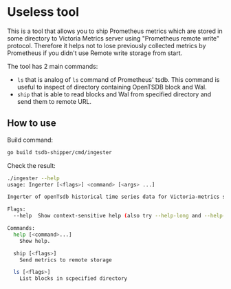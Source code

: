 # Useless tool
This is a tool that allows you to ship Prometheus metrics which are stored in some directory to Victoria Metrics server using "Prometheus remote write" protocol. Therefore it helps not to lose previously collected metrics by Prometheus if you didn't use Remote write storage from start.

The tool has 2 main commands:
* `ls` that is analog of `ls` command of Prometheus' tsdb. This command is useful to inspect of directory containing OpenTSDB block and Wal.
* `ship` that is able to read blocks and Wal from specified directory and send them to remote URL.

## How to use
Build command:
```bash
go build tsdb-shipper/cmd/ingester
```
Check the result:
```bash
./ingester --help
usage: Ingerter [<flags>] <command> [<args> ...]

Ingerter of openTsdb historical time series data for Victoria-metrics server

Flags:
  --help  Show context-sensitive help (also try --help-long and --help-man).

Commands:
  help [<command>...]
    Show help.

  ship [<flags>]
    Send metrics to remote storage

  ls [<flags>]
    List blocks in scpecified directory
```
